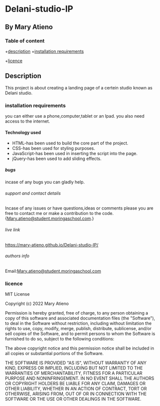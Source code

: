 # Delani-studio-IP

## By Mary Atieno

### Table of content

+[description](#description)
  +[installation requirements](#installation)
<!-- +[technology used](#technology used) -->
+[licence](#licence)

## Description

This project is about creating a landing page of a certein studio known as Delani studio.

### installation requirements

you can either use a phone,computer,tablet or an Ipad.
you also need access to the internet.

#### Technology used

* HTML-has been used to build the core part of the project.
* CSS-has been used for styling purposes.
* JavaScript-has been used in inserting the script into the page.
* jQuery-has been used to add sliding effects.

##### bugs

incase of any bugs you can gladly help.

###### support and contact details

Incase of any issues or have questions,ideas or comments please you are free to contact me or make a contribution to the code.{Mary.atieno@student.moringaschool.com.}

###### live link

<https://mary-atieno.github.io/Delani-studio-IP/>

###### authors info

Email:Mary.atieno@student.moringaschool.com

### licence

MIT License

Copyright (c) 2022 Mary Atieno

Permission is hereby granted, free of charge, to any person obtaining a copy
of this software and associated documentation files (the "Software"), to deal
in the Software without restriction, including without limitation the rights
to use, copy, modify, merge, publish, distribute, sublicense, and/or sell
copies of the Software, and to permit persons to whom the Software is
furnished to do so, subject to the following conditions:

The above copyright notice and this permission notice shall be included in all
copies or substantial portions of the Software.

THE SOFTWARE IS PROVIDED "AS IS", WITHOUT WARRANTY OF ANY KIND, EXPRESS OR
IMPLIED, INCLUDING BUT NOT LIMITED TO THE WARRANTIES OF MERCHANTABILITY,
FITNESS FOR A PARTICULAR PURPOSE AND NONINFRINGEMENT. IN NO EVENT SHALL THE
AUTHORS OR COPYRIGHT HOLDERS BE LIABLE FOR ANY CLAIM, DAMAGES OR OTHER
LIABILITY, WHETHER IN AN ACTION OF CONTRACT, TORT OR OTHERWISE, ARISING FROM,
OUT OF OR IN CONNECTION WITH THE SOFTWARE OR THE USE OR OTHER DEALINGS IN THE
SOFTWARE.
